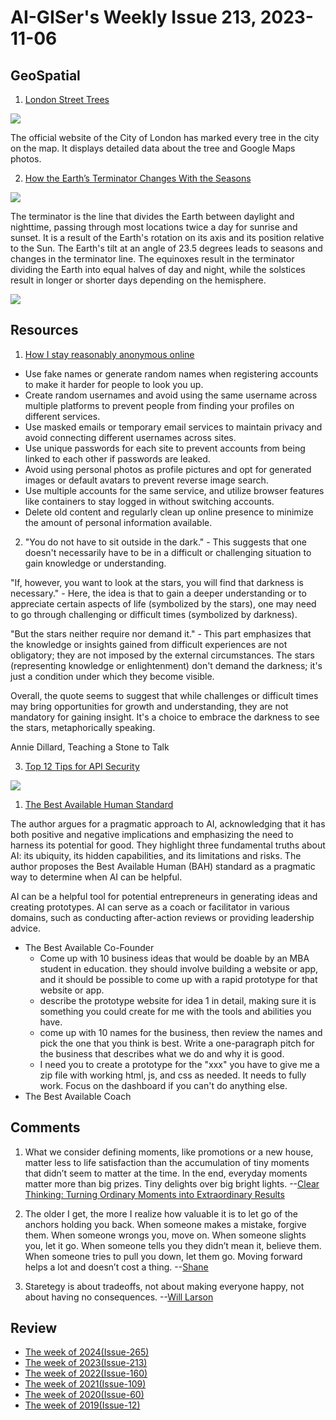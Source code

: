 # AI-GISer's Weekly Issue 213, 2023-11-06

## GeoSpatial

1. [London Street Trees](https://apps.london.gov.uk/street-trees/)

![](https://cdn.beekka.com/blogimg/asset/202309/bg2023090712.webp)

The official website of the City of London has marked every tree in the city on the map. It displays detailed data about the tree and Google Maps photos.

2. [How the Earth’s Terminator Changes With the Seasons](https://www.geographyrealm.com/earths-terminator-seasons/)

![](https://www.geographyrealm.com/wp-content/uploads/2023/05/globe-earth-terminator.jpg)

The terminator is the line that divides the Earth between daylight and nighttime, passing through most locations twice a day for sunrise and sunset. It is a result of the Earth's rotation on its axis and its position relative to the Sun. The Earth's tilt at an angle of 23.5 degrees leads to seasons and changes in the terminator line. The equinoxes result in the terminator dividing the Earth into equal halves of day and night, while the solstices result in longer or shorter days depending on the hemisphere.

![](https://www.geographyrealm.com/wp-content/uploads/2023/05/seasons-earth-rotation-nasa-700x906.jpg)

## Resources

1. [How I stay reasonably anonymous online](https://tmp.bearblog.dev/how-i-stay-reasonably-anonymous-online/)

- Use fake names or generate random names when registering accounts to make it harder for people to look you up.
- Create random usernames and avoid using the same username across multiple platforms to prevent people from finding your profiles on different services.
- Use masked emails or temporary email services to maintain privacy and avoid connecting different usernames across sites.
- Use unique passwords for each site to prevent accounts from being linked to each other if passwords are leaked.
- Avoid using personal photos as profile pictures and opt for generated images or default avatars to prevent reverse image search.
- Use multiple accounts for the same service, and utilize browser features like containers to stay logged in without switching accounts.
- Delete old content and regularly clean up online presence to minimize the amount of personal information available.

2. "You do not have to sit outside in the dark." - This suggests that one doesn't necessarily have to be in a difficult or challenging situation to gain knowledge or understanding.

"If, however, you want to look at the stars, you will find that darkness is necessary." - Here, the idea is that to gain a deeper understanding or to appreciate certain aspects of life (symbolized by the stars), one may need to go through challenging or difficult times (symbolized by darkness).

"But the stars neither require nor demand it." - This part emphasizes that the knowledge or insights gained from difficult experiences are not obligatory; they are not imposed by the external circumstances. The stars (representing knowledge or enlightenment) don't demand the darkness; it's just a condition under which they become visible.

Overall, the quote seems to suggest that while challenges or difficult times may bring opportunities for growth and understanding, they are not mandatory for gaining insight. It's a choice to embrace the darkness to see the stars, metaphorically speaking.

Annie Dillard, Teaching a Stone to Talk

3. [Top 12 Tips for API Security](https://blog.bytebytego.com/i/138541852/top-tips-for-api-security)

![](https://substackcdn.com/image/fetch/w_1272,c_limit,f_webp,q_auto:good,fl_lossy/https%3A%2F%2Fsubstack-post-media.s3.amazonaws.com%2Fpublic%2Fimages%2F45d16bfb-c541-4c01-8574-63cc39a5c560_1280x1664.gif)

1. [The Best Available Human Standard](https://www.oneusefulthing.org/p/the-best-available-human-standard)

The author argues for a pragmatic approach to AI, acknowledging that it has both positive and negative implications and emphasizing the need to harness its potential for good. They highlight three fundamental truths about AI: its ubiquity, its hidden capabilities, and its limitations and risks. The author proposes the Best Available Human (BAH) standard as a pragmatic way to determine when AI can be helpful.

AI can be a helpful tool for potential entrepreneurs in generating ideas and creating prototypes. AI can serve as a coach or facilitator in various domains, such as conducting after-action reviews or providing leadership advice.

- The Best Available Co-Founder
  - Come up with 10 business ideas that would be doable by an MBA student in education. they should involve building a website or app, and it should be possible to come up with a rapid prototype for that website or app.
  - describe the prototype website for idea 1 in detail, making sure it is something you could create for me with the tools and abilities you have.
  - come up with 10 names for the business, then review the names and pick the one that you think is best. Write a one-paragraph pitch for the business that describes what we do and why it is good.
  - I need you to create a prototype for the "xxx" you have to give me a zip file with working html, js, and css as needed. It needs to fully work. Focus on the dashboard if you can't do anything else.
- The Best Available Coach

## Comments

1. What we consider defining moments, like promotions or a new house, matter less to life satisfaction than the accumulation of tiny moments that didn’t seem to matter at the time. In the end, everyday moments matter more than big prizes. Tiny delights over big bright lights.
   --[Clear Thinking: Turning Ordinary Moments into Extraordinary Results](https://geni.us/FG4odAE)

2. The older I get, the more I realize how valuable it is to let go of the anchors holding you back. When someone makes a mistake, forgive them. When someone wrongs you, move on. When someone slights you, let it go. When someone tells you they didn’t mean it, believe them. When someone tries to pull you down, let them go. Moving forward helps a lot and doesn’t cost a thing.
   --[Shane](https://geni.us/FG4odAE)

3. Staretegy is about tradeoffs, not about making everyone happy, not about having no consequences.
   --[Will Larson](https://softwareleadweekly.com/issues/571)

## Review

- [The week of 2024(Issue-265)](../2024/issue-265.md)
- [The week of 2023(Issue-213)](../2023/issue-213.md)
- [The week of 2022(Issue-160)](../2022/issue-160.md)
- [The week of 2021(Issue-109)](../2021/issue-109.md)
- [The week of 2020(Issue-60)](../2020/issue-60.md)
- [The week of 2019(Issue-12)](../2019/issue-12.md)
